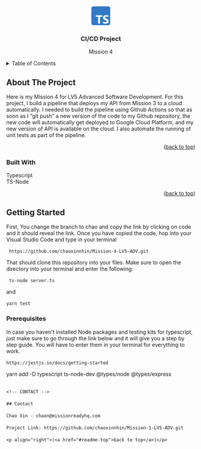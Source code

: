 <!-- Improved compatibility of back to top link: See: https://github.com/othneildrew/Best-README-Template/pull/73 -->

<a name="readme-top"></a>

<!--
*** Thanks for checking out the Best-README-Template. If you have a suggestion
*** that would make this better, please fork the repo and create a pull request
*** or simply open an issue with the tag "enhancement".
*** Don't forget to give the project a star!
*** Thanks again! Now go create something AMAZING! :D
-->

<!-- PROJECT SHIELDS -->
<!--
*** I'm using markdown "reference style" links for readability.
*** Reference links are enclosed in brackets [ ] instead of parentheses ( ).
*** See the bottom of this document for the declaration of the reference variables
*** for contributors-url, forks-url, etc. This is an optional, concise syntax you may use.
*** https://www.markdownguide.org/basic-syntax/#reference-style-links
-->

<!-- PROJECT -->
<br />
<div align="center">
<img src="./src/images/Typescript_logo_2020.svg.png" width="50px">
  </a>

<h3 align="center">CI/CD Project</h3>

  <p align="center">
    Mission 4
</div>

<!-- TABLE OF CONTENTS -->
<details>
  <summary>Table of Contents</summary>
  <ol>
    <li>
      <a href="#about-the-project">About The Project</a>
      <ul>
        <li><a href="#built-with">Built With</a></li>
      </ul>
    </li>
    <li>
      <a href="#getting-started">Getting Started</a>
      <ul>
        <li><a href="#prerequisites">Prerequisites</a></li>
      </ul>
    </li>
    <li><a href="#contact">Contact</a></li>
  </ol>
</details>

<!-- ABOUT THE PROJECT -->

## About The Project

Here is my Mission 4 for LV5 Advanced Software Development. For this project, I build a pipeline that deploys my API from Mission 3 to a cloud automatically. I needed to build the pipeline using Github Actions so that as soon as I “git push” a new version of the code to my Github repository, the new code will automatically get deployed to Google Cloud Platform, and my new version of API is available on the cloud. I also automate the running of unit tests as part of the pipeline.

<p align="right">(<a href="#readme-top">back to top</a>)</p>

### Built With

Typescript
<br>
TS-Node

<p align="right">(<a href="#readme-top">back to top</a>)</p>

<!-- GETTING STARTED -->

## Getting Started

First, You change the branch to chao and copy the link by clicking on code and it should reveal the link. Once you have copied the code, hop into your Visual Studio Code and type in your terminal

```
 https://github.com/chaoxinnhin/Mission-4-LV5-ADV.git
```

That should clone this repository into your files. Make sure to open the directory into your terminal and enter the following:

```
 ts-node server.ts
```

and

```
yarn test
```

### Prerequisites

In case you haven't installed Node packages and testing kits for typescript, just make sure to go through the link below and it will give you a step by step guide. You will have to enter them in your terminal for everything to work.

```
https://jestjs.io/docs/getting-started
```

yarn add -D typescript ts-node-dev @types/node @types/express

```

<!-- CONTACT -->

## Contact

Chao Xin - chaon@missionreadyhq.com

Project Link: https://github.com/chaoxinnhin/Mission-1-LV5-ADV.git

<p align="right">(<a href="#readme-top">back to top</a>)</p>
```
